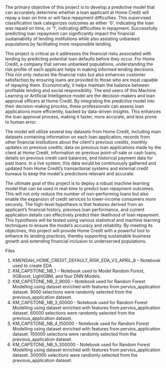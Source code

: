 The primary objective of this project is to develop a predictive model that can accurately determine whether a loan applicant at Home Credit will repay a loan on time or will face repayment difficulties. This supervised classification task categorizes outcomes as either '0', indicating the loan was repaid on time, or '1', indicating difficulties in repayment. Successfully predicting loan repayment can significantly impact the financial sustainability of lending institutions while also assisting unbanked populations by facilitating more responsible lending.

This project is critical as it addresses the financial risks associated with lending by predicting potential loan defaults before they occur. For Home Credit, a company that serves unbanked populations, understanding the risk profile of each applicant helps in making informed lending decisions. This not only reduces the financial risks but also enhances customer satisfaction by ensuring loans are provided to those who are most capable of repaying them. Economically, it helps maintain the balance between profitable lending and social responsibility.
The end users of this Machine Learning or Artificial Intelligence model are the decision-makers and loan approval officers at Home Credit. By integrating the predictive model into their decision-making process, these professionals can assess loan applications more efficiently, backed by data-driven insights. This enhances the loan approval process, making it faster, more accurate, and less prone to human error.

The model will utilize several key datasets from Home Credit, including main datasets containing information on each loan application, records from other financial institutions about the client's previous credits, monthly updates on previous credits, data on previous loan applications made by the client at Home Credit, information on previous point-of-sale or cash loans, details on previous credit card balances, and historical payment data for past loans. In a live system, this data would be continuously gathered and updated from Home Credit’s transactional systems and external credit bureaus to keep the model's predictions relevant and accurate.

The ultimate goal of this project is to deploy a robust machine learning model that can be used in real-time to predict loan repayment outcomes. This will not only reduce the number of non-performing loans but also enable the expansion of credit services to lower-income consumers more securely. The high-level hypothesis is that features derived from an applicant’s financial history, previous loan performance, and current application details can effectively predict their likelihood of loan repayment. This hypothesis will be tested using various statistical and machine learning techniques to ensure the model’s accuracy and reliability. By meeting its objectives, this project will provide Home Credit with a powerful tool to enhance its lending practices, thereby supporting sustainable business growth and extending financial inclusion to underserved populations.

Files 
1.	KMENSAH_HOME_CREDIT_DEFAULT_RISK_EDA_V3_APRIL_8 – Notebook used to create EDA
2.	KM_CAPSTONE_NB_1 – Notebook used to Model Random Forest, XGBoost, LightGBM, and four DNN Models.
3.	KM_CAPSTONE_NB_2_9000 – Notebook used for Random Forest Modelling using dataset enriched with features from pervios_application dataset. 9000 selections were randomly selected from the previous_application dataset.
4.	KM_CAPSTONE_NB_3_60000 - Notebook used for Random Forest Modelling using dataset enriched with features from pervios_application dataset. 60000 selections were randomly selected from the previous_application dataset.
5.	KM_CAPSTONE_NB_4_150000 - Notebook used for Random Forest Modelling using dataset enriched with features from pervios_application dataset. 150000 selections were randomly selected from the previous_application dataset.
6.	KM_CAPSTONE_NB_5_300000 - Notebook used for Random Forest Modelling using dataset enriched with features from pervios_application dataset. 300000 selections were randomly selected from the previous_application dataset.

